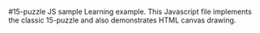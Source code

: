#15-puzzle JS sample
Learning example. This Javascript file implements
the classic 15-puzzle and also demonstrates HTML canvas drawing.
